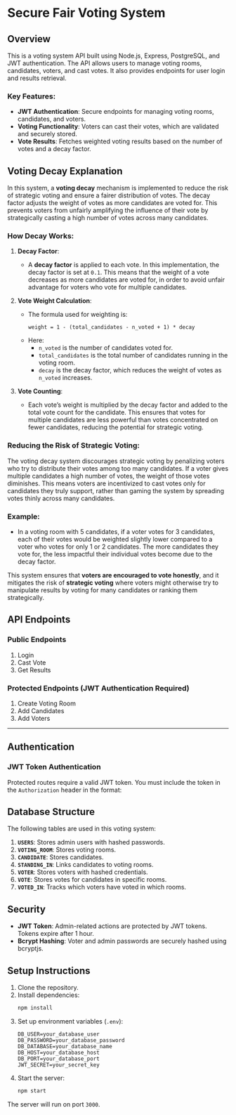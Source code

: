 # Secure Fair Voting System 

## Overview

This is a voting system API built using Node.js, Express, PostgreSQL, and JWT authentication. The API allows users to manage voting rooms, candidates, voters, and cast votes. It also provides endpoints for user login and results retrieval.

### Key Features:
- **JWT Authentication**: Secure endpoints for managing voting rooms, candidates, and voters.
- **Voting Functionality**: Voters can cast their votes, which are validated and securely stored.
- **Vote Results**: Fetches weighted voting results based on the number of votes and a decay factor.

## Voting Decay Explanation

In this system, a **voting decay** mechanism is implemented to reduce the risk of strategic voting and ensure a fairer distribution of votes. The decay factor adjusts the weight of votes as more candidates are voted for. This prevents voters from unfairly amplifying the influence of their vote by strategically casting a high number of votes across many candidates.

### How Decay Works:

1. **Decay Factor**:
   - A **decay factor** is applied to each vote. In this implementation, the decay factor is set at `0.1`. This means that the weight of a vote decreases as more candidates are voted for, in order to avoid unfair advantage for voters who vote for multiple candidates.

2. **Vote Weight Calculation**:
   - The formula used for weighting is:
     ```text
     weight = 1 - (total_candidates - n_voted + 1) * decay
     ```
   - Here:
     - `n_voted` is the number of candidates voted for.
     - `total_candidates` is the total number of candidates running in the voting room.
     - `decay` is the decay factor, which reduces the weight of votes as `n_voted` increases.

3. **Vote Counting**:
   - Each vote’s weight is multiplied by the decay factor and added to the total vote count for the candidate. This ensures that votes for multiple candidates are less powerful than votes concentrated on fewer candidates, reducing the potential for strategic voting.
   
### Reducing the Risk of Strategic Voting:

The voting decay system discourages strategic voting by penalizing voters who try to distribute their votes among too many candidates. If a voter gives multiple candidates a high number of votes, the weight of those votes diminishes. This means voters are incentivized to cast votes only for candidates they truly support, rather than gaming the system by spreading votes thinly across many candidates.

### Example:
- In a voting room with 5 candidates, if a voter votes for 3 candidates, each of their votes would be weighted slightly lower compared to a voter who votes for only 1 or 2 candidates. The more candidates they vote for, the less impactful their individual votes become due to the decay factor.

This system ensures that **voters are encouraged to vote honestly**, and it mitigates the risk of **strategic voting** where voters might otherwise try to manipulate results by voting for many candidates or ranking them strategically.
  
## API Endpoints

### Public Endpoints
1. Login
2. Cast Vote
3. Get Results

### Protected Endpoints (JWT Authentication Required)
1. Create Voting Room
2. Add Candidates
3. Add Voters

---

## Authentication

### JWT Token Authentication
Protected routes require a valid JWT token. You must include the token in the `Authorization` header in the format:


## Database Structure

The following tables are used in this voting system:

1. **`USERS`**: Stores admin users with hashed passwords.
2. **`VOTING_ROOM`**: Stores voting rooms.
3. **`CANDIDATE`**: Stores candidates.
4. **`STANDING_IN`**: Links candidates to voting rooms.
5. **`VOTER`**: Stores voters with hashed credentials.
6. **`VOTE`**: Stores votes for candidates in specific rooms.
7. **`VOTED_IN`**: Tracks which voters have voted in which rooms.

## Security

- **JWT Token**: Admin-related actions are protected by JWT tokens. Tokens expire after 1 hour.
- **Bcrypt Hashing**: Voter and admin passwords are securely hashed using bcryptjs.
  
## Setup Instructions

1. Clone the repository.
2. Install dependencies:
    ```bash
    npm install
    ```
3. Set up environment variables (`.env`):
    ```
    DB_USER=your_database_user
    DB_PASSWORD=your_database_password
    DB_DATABASE=your_database_name
    DB_HOST=your_database_host
    DB_PORT=your_database_port
    JWT_SECRET=your_secret_key
    ```
4. Start the server:
    ```bash
    npm start
    ```

The server will run on port `3000`.
